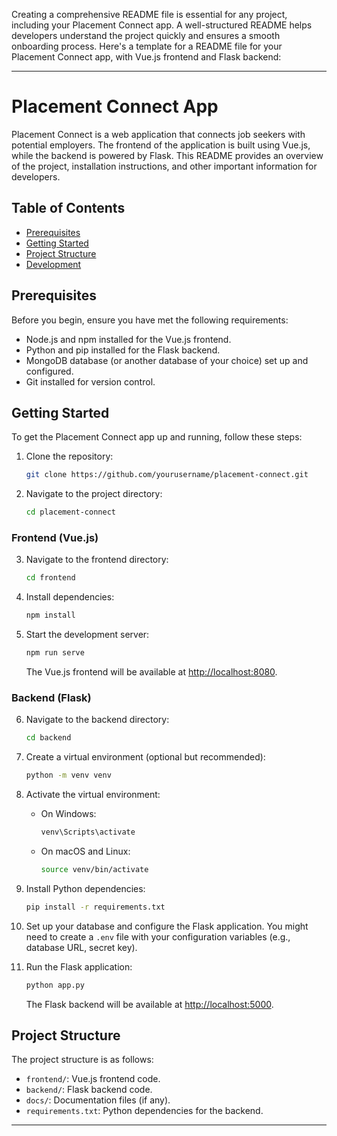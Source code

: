 Creating a comprehensive README file is essential for any project, including your Placement Connect app. A well-structured README helps developers understand the project quickly and ensures a smooth onboarding process. Here's a template for a README file for your Placement Connect app, with Vue.js frontend and Flask backend:

---

# Placement Connect App

Placement Connect is a web application that connects job seekers with potential employers. The frontend of the application is built using Vue.js, while the backend is powered by Flask. This README provides an overview of the project, installation instructions, and other important information for developers.

## Table of Contents

- [Prerequisites](#prerequisites)
- [Getting Started](#getting-started)
- [Project Structure](#project-structure)
- [Development](#development)

## Prerequisites

Before you begin, ensure you have met the following requirements:

- Node.js and npm installed for the Vue.js frontend.
- Python and pip installed for the Flask backend.
- MongoDB database (or another database of your choice) set up and configured.
- Git installed for version control.

## Getting Started

To get the Placement Connect app up and running, follow these steps:

1. Clone the repository:

   ```bash
   git clone https://github.com/yourusername/placement-connect.git
   ```

2. Navigate to the project directory:

   ```bash
   cd placement-connect
   ```

### Frontend (Vue.js)

3. Navigate to the frontend directory:

   ```bash
   cd frontend
   ```

4. Install dependencies:

   ```bash
   npm install
   ```

5. Start the development server:

   ```bash
   npm run serve
   ```

   The Vue.js frontend will be available at [http://localhost:8080](http://localhost:8080).

### Backend (Flask)

6. Navigate to the backend directory:

   ```bash
   cd backend
   ```

7. Create a virtual environment (optional but recommended):

   ```bash
   python -m venv venv
   ```

8. Activate the virtual environment:

   - On Windows:

     ```bash
     venv\Scripts\activate
     ```

   - On macOS and Linux:

     ```bash
     source venv/bin/activate
     ```

9. Install Python dependencies:

   ```bash
   pip install -r requirements.txt
   ```

10. Set up your database and configure the Flask application. You might need to create a `.env` file with your configuration variables (e.g., database URL, secret key).

11. Run the Flask application:

    ```bash
    python app.py
    ```

    The Flask backend will be available at [http://localhost:5000](http://localhost:5000).

## Project Structure

The project structure is as follows:

- `frontend/`: Vue.js frontend code.
- `backend/`: Flask backend code.
- `docs/`: Documentation files (if any).
- `requirements.txt`: Python dependencies for the backend.



---
